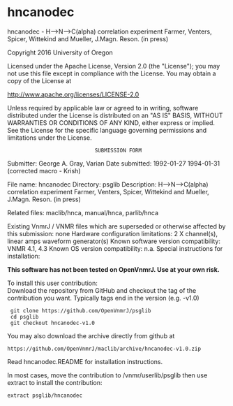# hncanodec
 hncanodec - H-->N-->C(alpha) correlation experiment Farmer, Venters,
 Spicer,
 Wittekind and Mueller, J.Magn. Reson. (in press)

 Copyright 2016 University of Oregon

 Licensed under the Apache License, Version 2.0 (the "License");
 you may not use this file except in compliance with the License.
 You may obtain a copy of the License at

   http://www.apache.org/licenses/LICENSE-2.0

 Unless required by applicable law or agreed to in writing, software
 distributed under the License is distributed on an "AS IS" BASIS,
 WITHOUT WARRANTIES OR CONDITIONS OF ANY KIND, either express or implied.
 See the License for the specific language governing permissions and
 limitations under the License.

                                SUBMISSION FORM

Submitter:      George A. Gray, Varian
Date submitted: 1992-01-27
                1994-01-31 (corrected macro - Krish)

File name:      hncanodec
Directory:      psglib
Description:    H-->N-->C(alpha) correlation experiment
                Farmer, Venters, Spicer, Wittekind and Mueller, J.Magn.
                Reson. (in press)

Related files:  maclib/hnca, manual/hnca, parlib/hnca

Existing VnmrJ / VNMR files which are superseded or
otherwise affected by this submission:  none
Hardware configuration limitations:     2 X channel(s), linear amps
                                        waveform generator(s)
Known software version compatibility:   VNMR 4.1, 4.3
Known OS version compatibility:         n.a.
Special instructions for installation:

**This software has not been tested on OpenVnmrJ. Use at your own risk.**

To install this user contribution:  
Download the repository from GitHub and checkout the tag of the contribution you want.
Typically tags end in the version (e.g. -v1.0)

     git clone https://github.com/OpenVnmrJ/psglib  
     cd psglib  
     git checkout hncanodec-v1.0


You may also download the archive directly from github at

    https://github.com/OpenVnmrJ/maclib/archive/hncanodec-v1.0.zip

Read hncanodec.README for installation instructions.

In most cases, move the contribution to /vnmr/userlib/psglib 
then use extract to install the contribution:  

    extract psglib/hncanodec